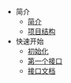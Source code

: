 - 简介
  - [简介](intro.0.home.md)
  - [项目结构](intro.1.dir.md)
- 快速开始
  - [初始化](started.0.init.md)
  - [第一个接口](started.1.first-api.md)
  - [接口文档](started.2.api-doc.md)